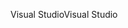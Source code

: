 <span data-ttu-id="3fd65-101">Visual Studio</span><span class="sxs-lookup"><span data-stu-id="3fd65-101">Visual Studio</span></span>